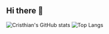 ## Hi there 👋
![Cristhian's GitHub stats](https://github-readme-stats.vercel.app/api?username=seu-usuario&show_icons=true&theme=dark)
![Top Langs](https://github-readme-stats.vercel.app/api/top-langs/?username=seu-usuario&layout=compact&theme=dark)

<!--
**CristhianMazon/CristhianMazon** is a ✨ _special_ ✨ repository because its `README.md` (this file) appears on your GitHub profile.

Here are some ideas to get you started:

- 🔭 I’m currently working on ...
- 🌱 I’m currently learning ...
- 👯 I’m looking to collaborate on ...
- 🤔 I’m looking for help with ...
- 💬 Ask me about ...
- 📫 How to reach me: ...
- 😄 Pronouns: ...
- ⚡ Fun fact: ...
-->
